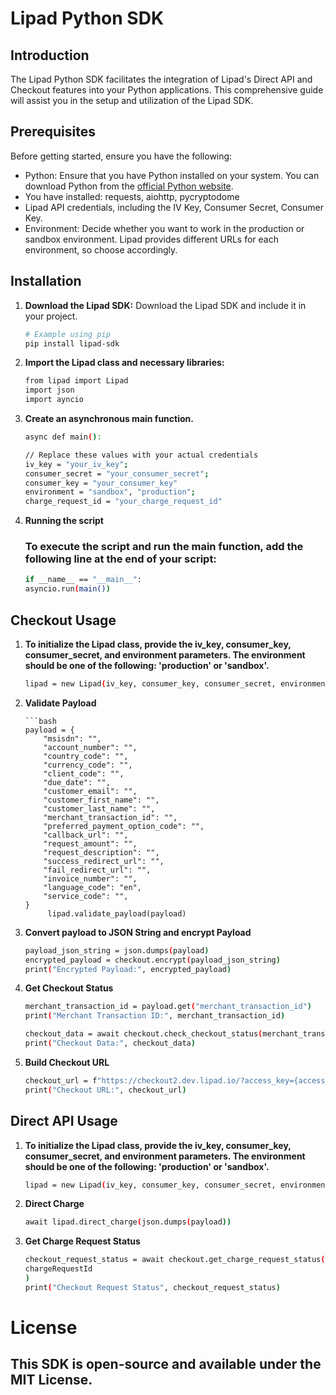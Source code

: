 # Lipad Python SDK

## Introduction

The Lipad Python SDK facilitates the integration of Lipad's Direct API and Checkout features into your Python applications. This comprehensive guide will assist you in the setup and utilization of the Lipad SDK.

## Prerequisites

Before getting started, ensure you have the following:

- Python: Ensure that you have Python installed on your system. You can download Python from the [official Python website](https://www.python.org/).
- You have installed: requests, aiohttp, pycryptodome
- Lipad API credentials, including the IV Key, Consumer Secret, Consumer Key.
- Environment: Decide whether you want to work in the production or sandbox environment. Lipad provides different URLs for each environment, so choose accordingly.

## Installation

1. **Download the Lipad SDK:**
   Download the Lipad SDK and include it in your project.

   ```bash
   # Example using pip
   pip install lipad-sdk
   
2. **Import the Lipad class and necessary libraries:**

    ```bash
   from lipad import Lipad
   import json
   import ayncio
   
3. **Create an asynchronous main function.**

    ```bash
   async def main():

    // Replace these values with your actual credentials
    iv_key = "your_iv_key";
    consumer_secret = "your_consumer_secret";
    consumer_key = "your_consumer_key"
    environment = "sandbox", "production";
    charge_request_id = "your_charge_request_id"
   
4. **Running the script**
    ### To execute the script and run the main function, add the following line at the end of your script:

    ```bash
   if __name__ == "__main__":
    asyncio.run(main())

## Checkout Usage

1. **To initialize the Lipad class, provide the iv_key, consumer_key, consumer_secret, and environment parameters. The environment should be one of the following: 'production' or 'sandbox'.**

    ```bash
   lipad = new Lipad(iv_key, consumer_key, consumer_secret, environment);

2. **Validate Payload**

       ```bash
       payload = {
           "msisdn": "",
           "account_number": "",
           "country_code": "",
           "currency_code": "",
           "client_code": "",
           "due_date": "",
           "customer_email": "",
           "customer_first_name": "",
           "customer_last_name": "",
           "merchant_transaction_id": "",
           "preferred_payment_option_code": "",
           "callback_url": "",
           "request_amount": "",
           "request_description": "",
           "success_redirect_url": "",
           "fail_redirect_url": "",
           "invoice_number": "",
           "language_code": "en",
           "service_code": "",
       }
            lipad.validate_payload(payload)
   
3. **Convert payload to JSON String and encrypt Payload**

    ```bash
    payload_json_string = json.dumps(payload)
    encrypted_payload = checkout.encrypt(payload_json_string)
    print("Encrypted Payload:", encrypted_payload)
   
4. **Get Checkout Status**

    ```bash
    merchant_transaction_id = payload.get("merchant_transaction_id")
    print("Merchant Transaction ID:", merchant_transaction_id)
   
    checkout_data = await checkout.check_checkout_status(merchant_transaction_id)
    print("Checkout Data:", checkout_data)

5. **Build Checkout URL**

    ```bash
    checkout_url = f"https://checkout2.dev.lipad.io/?access_key={access_key}&payload={encrypted_payload}"
    print("Checkout URL:", checkout_url)

## Direct API Usage

1. **To initialize the Lipad class, provide the iv_key, consumer_key, consumer_secret, and environment parameters. The environment should be one of the following: 'production' or 'sandbox'.**

    ```bash
    lipad = new Lipad(iv_key, consumer_key, consumer_secret, environment);
   
2. **Direct Charge**

    ```bash
    await lipad.direct_charge(json.dumps(payload))

3. **Get Charge Request Status**

    ```bash
    checkout_request_status = await checkout.get_charge_request_status(
    chargeRequestId
    )
    print("Checkout Request Status", checkout_request_status)

# License

## This SDK is open-source and available under the MIT License. 
